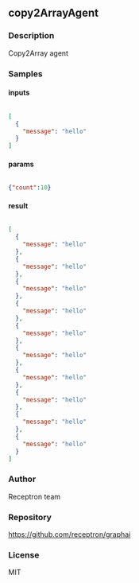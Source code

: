 ## copy2ArrayAgent

### Description

Copy2Array agent

### Samples

#### inputs

```json

[
  {
    "message": "hello"
  }
]

````

#### params

```json

{"count":10}

````

#### result

```json

[
  {
    "message": "hello"
  },
  {
    "message": "hello"
  },
  {
    "message": "hello"
  },
  {
    "message": "hello"
  },
  {
    "message": "hello"
  },
  {
    "message": "hello"
  },
  {
    "message": "hello"
  },
  {
    "message": "hello"
  },
  {
    "message": "hello"
  },
  {
    "message": "hello"
  }
]

````

### Author

Receptron team

### Repository

https://github.com/receptron/graphai


### License

MIT

